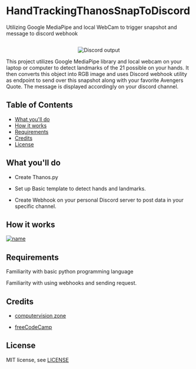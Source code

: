 # HandTrackingThanosSnapToDiscord
Utilizing Google MediaPipe and local WebCam to trigger snapshot and message to discord webhook

<p align="center"><img src="https://c.tenor.com/TG5OF7UkLasAAAAC/thanos-infinity.gif" alt="" /></p>
<p align="center"><img src="https://i.imgur.com/oNKzonR.png" alt="Discord output" /></p>

This project utilizes Google MediaPipe library and local webcam on your laptop or computer to detect landmarks of the 21 possible on your hands.  It then converts this object into RGB image and uses Discord webhook utility as endpoint to send over this snapshot along with your favorite Avengers Quote.  The message is displayed accordingly on your discord channel. 


## Table of Contents
+ [What you'll do](#what-youll-do)
+ [How it works](#how-it-works)
+ [Requirements](#requirements)
+ [Credits](#credits)
+ [License](#license)

## What you'll do

+ Create Thanos.py 

+ Set up Basic template to detect hands and landmarks.

+ Create Webhook on your personal Discord server to post data in your specific channel.

## How it works
[![name](https://i.imgur.com/Majdk0v.png)](https://www.canva.com/design/DAFANrndBeo/Yv1Bh3Fl3MbNDJHwkWRo2g/view?utm_content=DAFANrndBeo&utm_campaign=designshare&utm_medium=link&utm_source=publishsharelink)

## Requirements

Familiarity with basic python programming language

Familiarity with using webhooks and sending request.

## Credits

+ <p align="left"><a href="https://www.computervision.zone"> computervision zone</a></p>
+ <p align="left"><a href="freecodecamp.org"> freeCodeCamp</a></p>


## License

MIT license, see [LICENSE](LICENSE)
